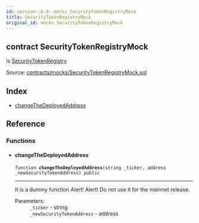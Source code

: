 ```yaml
---
id: version-.0.0--mocks_SecurityTokenRegistryMock
title: SecurityTokenRegistryMock
original_id: mocks_SecurityTokenRegistryMock
---
```


<div class="contract-doc"><div class="contract"><h2 class="contract-header"><span class="contract-kind">contract</span> SecurityTokenRegistryMock</h2><p class="base-contracts"><span>is</span> <a href="SecurityTokenRegistry.html">SecurityTokenRegistry</a></p><div class="source">Source: <a href="https://github.com/PolymathNetwork/polymath-core/blob/v2.1.0/contracts/mocks/SecurityTokenRegistryMock.sol" target="_blank">contracts/mocks/SecurityTokenRegistryMock.sol</a></div></div><div class="index"><h2>Index</h2><ul><li><a href="mocks_SecurityTokenRegistryMock.html#changeTheDeployedAddress">changeTheDeployedAddress</a></li></ul></div><div class="reference"><h2>Reference</h2><div class="functions"><h3>Functions</h3><ul><li><div class="item function"><span id="changeTheDeployedAddress" class="anchor-marker"></span><h4 class="name">changeTheDeployedAddress</h4><div class="body"><code class="signature">function <strong>changeTheDeployedAddress</strong><span>(string _ticker, address _newSecurityTokenAddress) </span><span>public </span></code><hr/><div class="description"><p>It is a dummy function Alert! Alert! Do not use it for the mainnet release.</p></div><dl><dt><span class="label-parameters">Parameters:</span></dt><dd><div><code>_ticker</code> - string</div><div><code>_newSecurityTokenAddress</code> - address</div></dd></dl></div></div></li></ul></div></div></div>

